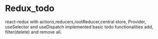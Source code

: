 # Redux_todo
react-redux with actions,reducers,rootReducer,central store, Provider, useSelector and useDispatch implemented basic todo functionalities add, filter(delete) and remove all.
